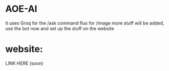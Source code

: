 # AOE-AI
it uses Groq for the /ask command
flux for /image
more stuff will be added, use the bot now and set up the stuff on the website

# website:
LINK HERE (soon)
